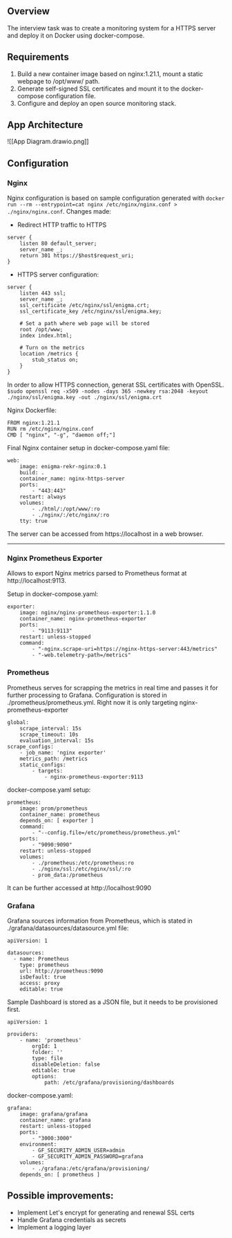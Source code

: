 ## Overview
The interview task was to create a monitoring system for a HTTPS server and deploy it on Docker using docker-compose.

## Requirements
1) Build a new container image based on nginx:1.21.1, mount a static webpage to /opt/www/ path.
2) Generate self-signed SSL certificates and mount it to the docker-compose configuration file.
3) Configure and deploy an open source monitoring stack.

## App Architecture
![[App Diagram.drawio.png]]
## Configuration
### Nginx

Nginx configuration is based on sample configuration generated with
`docker run --rm --entrypoint=cat nginx /etc/nginx/nginx.conf > ./nginx/nginx.conf`.
Changes made:
- Redirect HTTP traffic to HTTPS
```
server {
	listen 80 default_server;
	server_name _;
	return 301 https://$host$request_uri;
}
```
- HTTPS server configuration:
```
server {
	listen 443 ssl;
	server_name _;
	ssl_certificate /etc/nginx/ssl/enigma.crt;
	ssl_certificate_key /etc/nginx/ssl/enigma.key;

	# Set a path where web page will be stored
	root /opt/www;
	index index.html;
	  
	# Turn on the metrics
	location /metrics {
		stub_status on;
	}
}
```

In order to allow HTTPS connection, generat SSL certificates with OpenSSL.
`$sudo openssl req -x509 -nodes -days 365 -newkey rsa:2048 -keyout ./nginx/ssl/enigma.key -out ./nginx/ssl/enigma.crt`

Nginx Dockerfile:
```
FROM nginx:1.21.1
RUN rm /etc/nginx/nginx.conf
CMD [ "nginx", "-g", "daemon off;"]
```

Final Nginx container setup in docker-compose.yaml file:
```
web:
	image: enigma-rekr-nginx:0.1
	build: .
	container_name: nginx-https-server
	ports:
		- "443:443"
	restart: always
	volumes:
		- ./html/:/opt/www/:ro
		- ./nginx/:/etc/nginx/:ro
	tty: true
```
The server can be accessed from https://localhost in a web browser.

---
### Nginx Prometheus Exporter

Allows to export Nginx metrics parsed to Prometheus format at http://localhost:9113.

Setup in docker-compose.yaml:
```
exporter:
	image: nginx/nginx-prometheus-exporter:1.1.0
	container_name: nginx-prometheus-exporter
	ports:
		- "9113:9113"
	restart: unless-stopped
	command:
		- "-nginx.scrape-uri=https://nginx-https-server:443/metrics"
		- "-web.telemetry-path=/metrics"
```
### Prometheus

Prometheus serves for scrapping the metrics in real time and passes it for further processing to Grafana.
Configuration is stored in ./prometheus/prometheus.yml. Right now it is only targeting nginx-prometheus-exporter
```
global:
	scrape_interval: 15s
	scrape_timeout: 10s
	evaluation_interval: 15s
scrape_configs:
	- job_name: 'nginx exporter'
	metrics_path: /metrics
	static_configs:
		- targets:
			- nginx-prometheus-exporter:9113
```
docker-compose.yaml setup:
```
prometheus:
	image: prom/prometheus
	container_name: prometheus
	depends_on: [ exporter ]
	command:
		- "--config.file=/etc/prometheus/prometheus.yml"
	ports:
		- "9090:9090"
	restart: unless-stopped
	volumes:
		- ./prometheus:/etc/prometheus:ro
		- ./nginx/ssl:/etc/nginx/ssl/:ro
		- prom_data:/prometheus
```
It can be further accessed at http://localhost:9090

### Grafana

Grafana sources information from Prometheus, which is stated in ./grafana/datasources/datasource.yml file:
```
apiVersion: 1

datasources:
  - name: Prometheus
	type: prometheus
	url: http://prometheus:9090
    isDefault: true
    access: proxy
	editable: true
```
Sample Dashboard is stored as a JSON file, but it needs to be provisioned first.
```
apiVersion: 1
  
providers:
	- name: 'prometheus'
		orgId: 1
		folder: ''
		type: file
		disableDeletion: false
		editable: true
		options:
			path: /etc/grafana/provisioning/dashboards
```
 docker-compose.yaml:
```
grafana:
	image: grafana/grafana
	container_name: grafana
	restart: unless-stopped
	ports:
		- "3000:3000"
	environment:
		- GF_SECURITY_ADMIN_USER=admin
		- GF_SECURITY_ADMIN_PASSWORD=grafana
	volumes:
		- ./grafana:/etc/grafana/provisioning/
	depends_on: [ prometheus ]
```
 
 ## Possible improvements:
 - Implement Let's encrypt for generating and renewal SSL certs
 - Handle Grafana credentials as secrets
 - Implement a logging layer
 